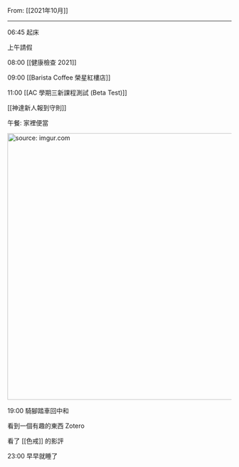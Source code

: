 From: [[2021年10月]]

---

06:45 起床

上午請假

08:00 [[健康檢查 2021]]

09:00 [[Barista Coffee 榮星紅樓店]]

11:00 [[AC 學期三新課程測試 (Beta Test)]]

[[神達新人報到守則]]

午餐: 家裡便當

<a href="https://imgur.com/Z6RPc5A"><img src="https://i.imgur.com/Z6RPc5A.jpg" title="source: imgur.com" width="600px" /></a>

19:00 騎腳踏車回中和

看到一個有趣的東西 Zotero

看了 [[色戒]] 的影評

23:00 早早就睡了